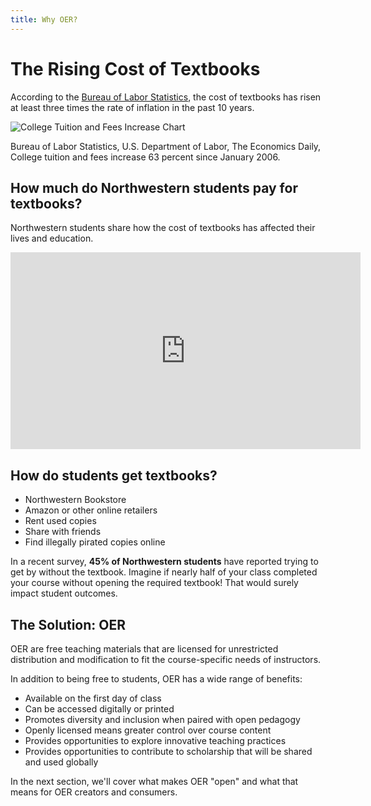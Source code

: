 ```yaml
---
title: Why OER?
---
```


# The Rising Cost of Textbooks

According to the [Bureau of Labor Statistics](https://www.bls.gov/opub/ted/2016/college-tuition-and-fees-increase-63-percent-since-january-2006.htm), the cost of textbooks has risen at least three times the rate of inflation in the past 10 years. 

![College Tuition and Fees Increase Chart](https://lhmckeen.github.io/course-in-a-box/img/bls-chart.png)

Bureau of Labor Statistics, U.S. Department of Labor, The Economics Daily, College tuition and fees increase 63 percent since January 2006.

## How much do Northwestern students pay for textbooks?

Northwestern students share how the cost of textbooks has affected their lives and education.

<iframe width="560" height="315" src="https://www.youtube.com/embed/EJkNbCb5fPY" frameborder="0" allow="accelerometer; autoplay; encrypted-media; gyroscope; picture-in-picture" allowfullscreen></iframe>

## How do students get textbooks?

- Northwestern Bookstore
- Amazon or other online retailers
- Rent used copies
- Share with friends
- Find illegally pirated copies online

In a recent survey, **45% of Northwestern students** have reported trying to get by without the textbook. Imagine if nearly half of your class completed your course without opening the required textbook! That would surely impact student outcomes.

## The Solution: OER

OER are free teaching materials that are licensed for unrestricted distribution and modification to fit the course-specific needs of instructors.

In addition to being free to students, OER has a wide range of benefits:

- Available on the first day of class
- Can be accessed digitally or printed 
- Promotes diversity and inclusion when paired with open pedagogy
- Openly licensed means greater control over course content
- Provides opportunities to explore innovative teaching practices
- Provides opportunities to contribute to scholarship that will be shared and used globally

In the next section, we'll cover what makes OER "open" and what that means for OER creators and consumers.
